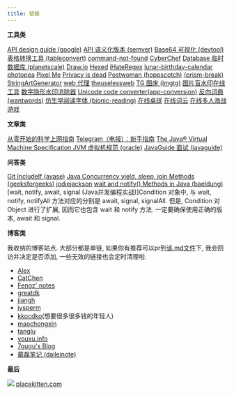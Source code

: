 ```yaml
---
title: 链接
---
```


**工具类**

[API design guide (google)](https://cloud.google.com/apis/design)
[API 语义化版本 (semver)](https://semver.org/lang/zh-CN/)
[Base64 可视化 (devtool)](https://devtool.tech/base64)
[表格转换工具 (tableconvert)](https://tableconvert.com/zh-CN/)
[command-not-found](https://command-not-found.com/)
[CyberChef](https://gchq.github.io/CyberChef/)
[Database 临时 数据库 (planetscale)](https://planetscale.com)
[Draw.io](https://draw.io/)
[Hexed](https://hexed.it/)
[iHateRegex](https://ihateregex.io/)
[lunar-birthday-calendar](https://lunar-birthday-calendar-web.firebaseapp.com/)
[photopea](https://www.photopea.com/)
[Pixel Me](https://pixel-me.tokyo/en/)
[Privacy is dead](https://privacy.aiuys.com/)
[Postwoman (hoppscotch)](https://hoppscotch.io)
[(prism-break)](https://prism-break.org/en/all/)
[StringArtGenerator](https://halfmonty.github.io/StringArtGenerator/)
[web 代理](https://web.tanglu.me)
[theuselessweb](https://theuselessweb.com/)
[TG 图床 (imgtg)](https://imgtg.com)
[图片盲水印在线工具](https://stegonline.iculture.cc)
[数字隐形水印消除器](https://tools.vvzero.com/dewatermark/)
[Unicode code converter(app-conversion)](https://r12a.github.io/app-conversion/)
[反向词典 (wantwords)](https://wantwords.net)
[仿生学阅读字体 (bionic-reading)](https://bionic-reading.com/)
[在线桌球](http://www.heyzxz.me/pcol/)
[在线词云](https://wordart.com/create)
[在线多人海战游戏](https://mk48.io/)

**文章类**

[从零开始的科学上网指南](https://www.codein.icu/surfing-jumpstart/)
[Telegram（电报）：新手指南](https://tingtalk.me/telegram/)
[The Java® Virtual Machine Specification JVM 虚拟机规范 (oracle)](https://docs.oracle.com/javase/specs/jvms/se8/html/index.html)
[JavaGuide 面试 (javaguide)](https://javaguide.cn/)

**问答类**

[Git IncludeIf (ayase)](https://ayase.moe/2021/03/09/customized-git-config/)
[Java Concurrency  yield, sleep, join Methods (geeksforgeeks)](https://www.geeksforgeeks.org/java-concurrency-yield-sleep-and-join-methods/)
[jodiejackson](https://jodiejackson.com)
[wait and notify() Methods in Java (baeldung)](https://www.baeldung.com/java-wait-notify)
[wait, notify, await, signal (Java并发编程实战)]Condition 对象中, 与 wait, notify, notifyAll 方法对应的分别是 await, signal, signalAll. 但是, Condition 对 Object 进行了扩展, 因而它也包含 wait 和 notify 方法. 一定要确保使用正确的版本, await 和 signal.

**博客类**

我收纳的博客站点. 大部分都是单链, 如果你有推荐可以pr到[该.md文件](https://github.com/thesomeexp/source/blob/master/links/index.md)下, 我会回访并决定是否添加, 一些无效的链接也会定时清理啦.
- [Alex](https://vincent1q84.github.io)
- [CatChen](https://chinese.catchen.me)
- [Fengz' notes](https://sync.sh/)
- [greatdk](https://greatdk.com)
- [jiangh](https://1byte.io/)
- [jysperm](https://jysperm.me/)
- [kkocdko](https://kkocdko.site)(想要很多很多钱的年轻人)
- [maochongxin](http://maochong.xin/)
- [tanglu](https://web.tanglu.me/)
- [youxu.info](https://blog.youxu.info/)
- [7gugu's Blog](https://www.7gugu.com/)
- [戴磊笔记 (daileinote)](http://www.daileinote.com/)

**最后**

![](https://placekitten.com/50/50) [placekitten.com](https://placekitten.com/220/330) 